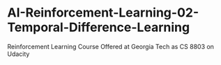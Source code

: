 # AI-Reinforcement-Learning-02-Temporal-Difference-Learning
Reinforcement Learning Course Offered at Georgia Tech as CS 8803 on Udacity
